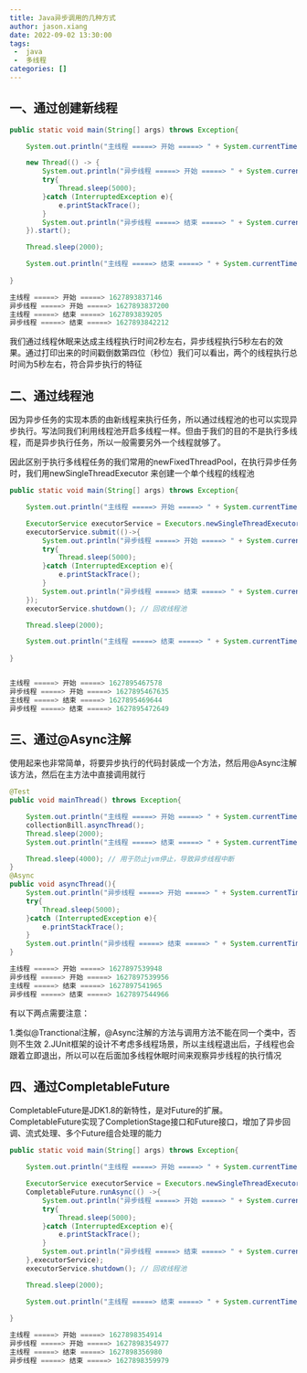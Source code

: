 ```yaml
---
title: Java异步调用的几种方式
author: jason.xiang
date: 2022-09-02 13:30:00
tags:
 -  java
 -  多线程
categories: []
---
```


## 一、通过创建新线程

```java
public static void main(String[] args) throws Exception{

    System.out.println("主线程 =====> 开始 =====> " + System.currentTimeMillis());

    new Thread(() -> {
        System.out.println("异步线程 =====> 开始 =====> " + System.currentTimeMillis());
        try{
            Thread.sleep(5000);
        }catch (InterruptedException e){
            e.printStackTrace();
        }
        System.out.println("异步线程 =====> 结束 =====> " + System.currentTimeMillis());
    }).start();

    Thread.sleep(2000);

    System.out.println("主线程 =====> 结束 =====> " + System.currentTimeMillis());
    
}

主线程 =====> 开始 =====> 1627893837146
异步线程 =====> 开始 =====> 1627893837200
主线程 =====> 结束 =====> 1627893839205
异步线程 =====> 结束 =====> 1627893842212

```

我们通过线程休眠来达成主线程执行时间2秒左右，异步线程执行5秒左右的效果。通过打印出来的时间戳倒数第四位（秒位）我们可以看出，两个的线程执行总时间为5秒左右，符合异步执行的特征

## 二、通过线程池

因为异步任务的实现本质的由新线程来执行任务，所以通过线程池的也可以实现异步执行。写法同我们利用线程池开启多线程一样。但由于我们的目的不是执行多线程，而是异步执行任务，所以一般需要另外一个线程就够了。

因此区别于执行多线程任务的我们常用的newFixedThreadPool，在执行异步任务时，我们用newSingleThreadExecutor 来创建一个单个线程的线程池

```java
public static void main(String[] args) throws Exception{

    System.out.println("主线程 =====> 开始 =====> " + System.currentTimeMillis());

    ExecutorService executorService = Executors.newSingleThreadExecutor();
    executorService.submit(()->{
        System.out.println("异步线程 =====> 开始 =====> " + System.currentTimeMillis());
        try{
            Thread.sleep(5000);
        }catch (InterruptedException e){
            e.printStackTrace();
        }
        System.out.println("异步线程 =====> 结束 =====> " + System.currentTimeMillis());
    });
    executorService.shutdown(); // 回收线程池

    Thread.sleep(2000);

    System.out.println("主线程 =====> 结束 =====> " + System.currentTimeMillis());
    
}


主线程 =====> 开始 =====> 1627895467578
异步线程 =====> 开始 =====> 1627895467635
主线程 =====> 结束 =====> 1627895469644
异步线程 =====> 结束 =====> 1627895472649

```

## 三、通过@Async注解

使用起来也非常简单，将要异步执行的代码封装成一个方法，然后用@Async注解该方法，然后在主方法中直接调用就行

```java
@Test
public void mainThread() throws Exception{

    System.out.println("主线程 =====> 开始 =====> " + System.currentTimeMillis());
    collectionBill.asyncThread();
    Thread.sleep(2000);
    System.out.println("主线程 =====> 结束 =====> " + System.currentTimeMillis());

    Thread.sleep(4000); // 用于防止jvm停止，导致异步线程中断
}
@Async
public void asyncThread(){
    System.out.println("异步线程 =====> 开始 =====> " + System.currentTimeMillis());
    try{
        Thread.sleep(5000);
    }catch (InterruptedException e){
        e.printStackTrace();
    }
    System.out.println("异步线程 =====> 结束 =====> " + System.currentTimeMillis());
}

主线程 =====> 开始 =====> 1627897539948
异步线程 =====> 开始 =====> 1627897539956
主线程 =====> 结束 =====> 1627897541965
异步线程 =====> 结束 =====> 1627897544966

```

有以下两点需要注意：

1.类似@Tranctional注解，@Async注解的方法与调用方法不能在同一个类中，否则不生效
2.JUnit框架的设计不考虑多线程场景，所以主线程退出后，子线程也会跟着立即退出，所以可以在后面加多线程休眠时间来观察异步线程的执行情况

## 四、通过CompletableFuture

CompletableFuture是JDK1.8的新特性，是对Future的扩展。CompletableFuture实现了CompletionStage接口和Future接口，增加了异步回调、流式处理、多个Future组合处理的能力

```java
public static void main(String[] args) throws Exception{

    System.out.println("主线程 =====> 开始 =====> " + System.currentTimeMillis());

    ExecutorService executorService = Executors.newSingleThreadExecutor();
    CompletableFuture.runAsync(() ->{
        System.out.println("异步线程 =====> 开始 =====> " + System.currentTimeMillis());
        try{
            Thread.sleep(5000);
        }catch (InterruptedException e){
            e.printStackTrace();
        }
        System.out.println("异步线程 =====> 结束 =====> " + System.currentTimeMillis());
    },executorService);
    executorService.shutdown(); // 回收线程池

    Thread.sleep(2000);

    System.out.println("主线程 =====> 结束 =====> " + System.currentTimeMillis());
    
}

主线程 =====> 开始 =====> 1627898354914
异步线程 =====> 开始 =====> 1627898354977
主线程 =====> 结束 =====> 1627898356980
异步线程 =====> 结束 =====> 1627898359979
```
